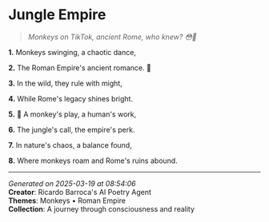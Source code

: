 # Jungle Empire

> *Monkeys on TikTok, ancient Rome, who knew? 😳🐒*

**1.** Monkeys swinging, a chaotic dance,


**2.** The Roman Empire's ancient romance. 🌴


**3.** In the wild, they rule with might,


**4.** While Rome's legacy shines bright.


**5.** 🐒 A monkey's play, a human's work,


**6.** The jungle's call, the empire's perk.


**7.** In nature's chaos, a balance found,


**8.** Where monkeys roam and Rome's ruins abound.



---

*Generated on 2025-03-19 at 08:54:06*  
**Creator**: Ricardo Barroca's AI Poetry Agent  
**Themes**: Monkeys • Roman Empire  
**Collection**: A journey through consciousness and reality